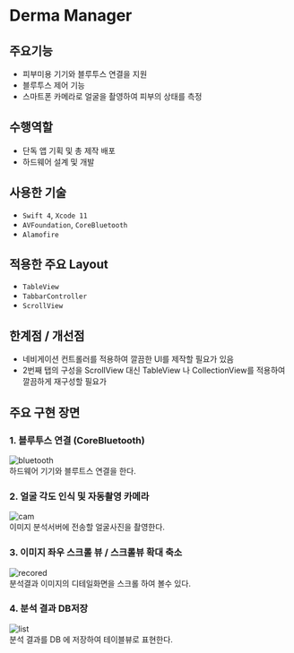 # Derma Manager

## 주요기능

- 피부미용 기기와 블루투스 연결을 지원 
- 블루투스 제어 기능
- 스마트폰 카메라로 얼굴을 촬영하여 피부의 상태를 측정

## 수행역할
- 단독 앱 기획 및 총 제작 배포
- 하드웨어 설계 및 개발

## 사용한 기술
- `Swift 4`, `Xcode 11`
- `AVFoundation`, `CoreBluetooth`
- `Alamofire`

## 적용한 주요 Layout
- `TableView`
- `TabbarController`
- `ScrollView`

## 한계점 / 개선점
- 네비게이션 컨트롤러를 적용하여 깔끔한 UI를 제작할 필요가 있음
- 2번째 탭의 구성을 ScrollView 대신 TableView 나 CollectionView를 적용하여 깔끔하게 재구성할 필요가 

## 주요 구현 장면

### 1. 블루투스 연결 (CoreBluetooth)
![bluetooth](https://user-images.githubusercontent.com/42457589/132481152-c9398231-6f63-49e2-b6a8-67f7084061ee.gif)  
 하드웨어 기기와 블루트스 연결을 한다.

### 2. 얼굴 각도 인식 및 자동촬영 카메라
![cam](https://user-images.githubusercontent.com/42457589/132481160-308a01dc-cd5c-42d9-90f3-0d6b0a7e29e2.gif)  
 이미지 분석서버에 전송할 얼굴사진을 촬영한다.

### 3. 이미지 좌우 스크롤 뷰 / 스크롤뷰 확대 축소
![recored](https://user-images.githubusercontent.com/42457589/132481165-550d1a45-7dba-4620-bc23-6209699cd766.gif)  
 분석결과 이미지의 디테일화면을 스크롤 하여 볼수 있다.

### 4. 분석 결과 DB저장
![list](https://user-images.githubusercontent.com/42457589/132481163-c2307729-1035-47c1-8581-d1c1a8d19e88.gif)  
 분석 결과를 DB 에 저장하여 테이블뷰로 표현한다.


